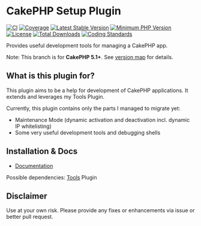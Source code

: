 # CakePHP Setup Plugin

[![CI](https://github.com/dereuromark/cakephp-setup/actions/workflows/ci.yml/badge.svg?branch=master)](https://github.com/dereuromark/cakephp-setup/actions/workflows/ci.yml?query=branch%3Amaster)
[![Coverage](https://img.shields.io/codecov/c/github/dereuromark/cakephp-setup/master.svg)](https://codecov.io/gh/dereuromark/cakephp-setup)
[![Latest Stable Version](https://poser.pugx.org/dereuromark/cakephp-setup/v/stable.svg)](https://packagist.org/packages/dereuromark/cakephp-setup)
[![Minimum PHP Version](https://img.shields.io/badge/php-%3E%3D%208.1-8892BF.svg)](https://php.net/)
[![License](https://poser.pugx.org/dereuromark/cakephp-setup/license.svg)](LICENSE)
[![Total Downloads](https://poser.pugx.org/dereuromark/cakephp-setup/d/total.svg)](https://packagist.org/packages/dereuromark/cakephp-setup)
[![Coding Standards](https://img.shields.io/badge/cs-PSR--2--R-yellow.svg)](https://github.com/php-fig-rectified/fig-rectified-standards)

Provides useful development tools for managing a CakePHP app.

Note: This branch is for **CakePHP 5.1+**. See [version map](https://github.com/dereuromark/cakephp-setup/wiki#cakephp-version-map) for details.

## What is this plugin for?
This plugin aims to be a help for development of CakePHP applications. It extends and leverages
my Tools Plugin.

Currently, this plugin contains only the parts I managed to migrate yet:

* Maintenance Mode (dynamic activation and deactivation incl. dynamic IP whitelisting)
* Some very useful development tools and debugging shells

## Installation & Docs

- [Documentation](docs/README.md)

Possible dependencies: [Tools](https://github.com/dereuromark/cakephp-tools) Plugin

## Disclaimer
Use at your own risk. Please provide any fixes or enhancements via issue or better pull request.
